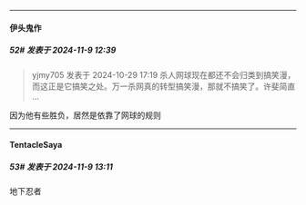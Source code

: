 ﻿
*****

####  伊头鬼作  
##### 52#       发表于 2024-11-9 12:39

<blockquote>yjmy705 发表于 2024-10-29 17:19
杀人网球现在都还不会归类到搞笑漫，而这正是它搞笑之处。万一杀网真的转型搞笑漫，那就不搞笑了。许斐简直 ...</blockquote>
因为他有些胜负，居然是依靠了网球的规则


*****

####  TentacleSaya  
##### 53#       发表于 2024-11-9 13:11

地下忍者

